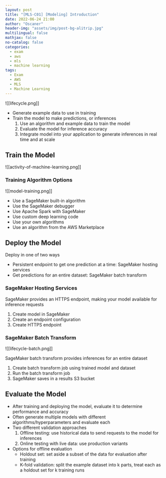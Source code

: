 ```yaml
---
layout: post
title: "[MLS-C01] [Modeling] Introduction"
date: 2022-06-24 21:00
author: "Oscaner"
header-img: "assets/img/post-bg-alitrip.jpg"
multilingual: false
mathjax: false
no-catalog: false
categories:
  - exam
  - aws
  - mls
  - machine learning
tags:
  - Exam
  - AWS
  - MLS
  - Machine Learning
---
```


![[lifecycle.png]]

- Generate example data to use in training
- Train the model to make predictions, or inferences
    1. Use an algorithm and example data to train the model
    2. Evaluate the model for inference accuracy
    3. Integrate model into your application to generate inferences in real time and at scale

## Train the Model

![[activity-of-machine-learning.png]]

### Training Algorithm Options

![[model-training.png]]

- Use a SageMaker built-in algorithm
- Use the SageMaker debugger
- Use Apache Spark with SageMaker
- Use custom deep learning code
- Use your own algorithms
- Use an algorithm from the AWS Marketplace

## Deploy the Model

Deploy in one of two ways

- Persistent endpoint to get one prediction at a time: SageMaker hosting services
- Get predictions for an entire dataset: SageMaker batch transform

### SageMaker Hosting Services

SageMaker provides an HTTPS endpoint, making your model available for inference requests

1. Create model in SageMaker
2. Create an endpoint configuration
3. Create HTTPS endpoint

### SageMaker Batch Transform

![[lifecycle-batch.png]]

SageMaker batch transform provides inferences for an entire dataset

1. Create batch transform job using trained model and dataset
2. Run the batch transform job
3. SageMaker saves in a results S3 bucket

## Evaluate the Model

- After training and deploying the model, evaluate it to determine performance and accuracy
- Often generate multiple models with different algorithms/hyperparameters and evaluate each
- Two different validation approaches
    1. Offline testing: use historical data to send requests to the model for inferences
    2. Online testing with live data: use production variants
- Options for offline evaluation
    - Holdout set: set aside a subset of the data for evaluation after training
    - K-fold validation: split the example dataset into k parts, treat each as a holdout set for k training runs

